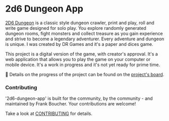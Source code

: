 # 2d6 Dungeon App

[2D6 Dungeon](https://drgames.co.uk/2d6-dungeon-a-classic-dungeon-crawler-solo-player-game/) is a classic style dungeon crawler, print and play, roll and write game designed for solo play. You explore randomly generated dungeon rooms, fight monsters and collect treasure as you gain experience and strive to become a legendary adventurer. Every adventure and dungeon is unique. I was created by DR Games and it's a paper and dices game.

This project is a digital version of the game, with creator's approval. It's a web application that allows you to play the game on your computer or mobile device. It's a work in progress and it's not yet ready for prime time.

📅 Details on the progress of the project can be found on the [project's board](https://github.com/users/FBoucher/projects/13).

### Contributing
'2d6-dungeon-app' is built for the community, by the community - and maintained by Frank Boucher. Your contributions are welcome!

Take a look at [CONTRIBUTING](/CONTRIBUTING.md) for details.